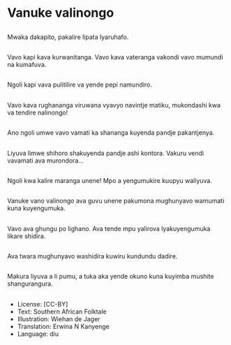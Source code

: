 # Vanuke valinongo

##
Mwaka dakapito, pakalire lipata lyaruhafo.

##
Vavo kapi kava kurwanitanga. Vavo kava vateranga vakondi vavo mumundi na kumafuva.

##
Ngoli kapi vava pulitilire va yende pepi namundiro.

##
Vavo kava rughananga viruwana vyavyo navintje matiku, mukondashi kwa va tendire nalinongo!

##
Ano ngoli umwe vavo vamati ka shananga kuyenda pandje pakantjenya.

##
Liyuva limwe shihoro shakuyenda pandje ashi kontora. Vakuru vendi vavamati ava murondora...

##
Ngoli kwa kalire maranga unene! Mpo a yengumukire kuupyu waliyuva.

##
Vanuke vano valinongo ava guvu unene pakumona mughunyavo wamumati kuna kuyengumuka.

##
Vavo ava ghungu po lighano. Ava tende mpu yalirova lyakuyengumuka likare shidira.

##
Ava twara mughunyavo washidira kuwiru kundundu dadire.

##
Makura liyuva a li pumu, a tuka aka yende okuno kuna kuyimba mushite shangurangura.

##
* License: [CC-BY]
* Text: Southern African Folktale
* Illustration: Wiehan de Jager
* Translation: Erwina N Kanyenge
* Language: diu
